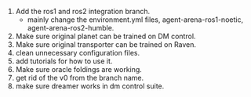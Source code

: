 1. Add the ros1 and ros2 integration branch.
    - mainly change the environment.yml files, agent-arena-ros1-noetic, agent-arena-ros2-humble.
2. Make sure original planet can be trained on DM control.
3. Make sure original transporter can be trained on Raven.
4. clean unnecessary configuration files.
5. add tutorials for how to use it.
6. Make sure oracle foldings are working.
7. get rid of the v0 from the branch name.
8. make sure dreamer works in dm control suite.
